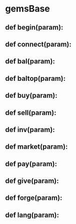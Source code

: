 # gemsBase 
## def begin(param):

## def connect(param):

## def bal(param):

## def baltop(param):

## def buy(param):

## def sell(param):

## def inv(param):

## def market(param):

## def pay(param):

## def give(param):

## def forge(param):

## def lang(param):

